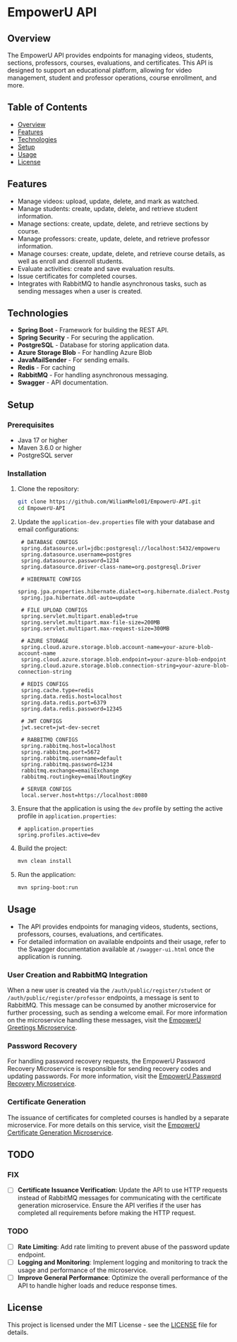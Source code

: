 # EmpowerU API

## Overview

The EmpowerU API provides endpoints for managing videos, students, sections, professors, courses, evaluations, and certificates. This API is designed to support an educational platform, allowing for video management, student and professor operations, course enrollment, and more.

## Table of Contents
- [Overview](#overview)
- [Features](#features)
- [Technologies](#technologies)
- [Setup](#setup)
- [Usage](#usage)
- [License](#license)

## Features

- Manage videos: upload, update, delete, and mark as watched.
- Manage students: create, update, delete, and retrieve student information.
- Manage sections: create, update, delete, and retrieve sections by course.
- Manage professors: create, update, delete, and retrieve professor information.
- Manage courses: create, update, delete, and retrieve course details, as well as enroll and disenroll students.
- Evaluate activities: create and save evaluation results.
- Issue certificates for completed courses.
- Integrates with RabbitMQ to handle asynchronous tasks, such as sending messages when a user is created.


## Technologies

- **Spring Boot** - Framework for building the REST API.
- **Spring Security** - For securing the application.
- **PostgreSQL** - Database for storing application data.
- **Azure Storage Blob** - For handling Azure Blob 
- **JavaMailSender** - For sending emails.
- **Redis** - For caching
- **RabbitMQ** - For handling asynchronous messaging.
- **Swagger** - API documentation.

## Setup

### Prerequisites

- Java 17 or higher
- Maven 3.6.0 or higher
- PostgreSQL server

### Installation

1. Clone the repository:

    ```bash
    git clone https://github.com/WiliamMelo01/EmpowerU-API.git
    cd EmpowerU-API
    ```

2. Update the `application-dev.properties` file with your database and email configurations:

   ```properties
    # DATABASE CONFIGS
    spring.datasource.url=jdbc:postgresql://localhost:5432/empoweru
    spring.datasource.username=postgres
    spring.datasource.password=1234
    spring.datasource.driver-class-name=org.postgresql.Driver

    # HIBERNATE CONFIGS
    spring.jpa.properties.hibernate.dialect=org.hibernate.dialect.PostgreSQLDialect
    spring.jpa.hibernate.ddl-auto=update

    # FILE UPLOAD CONFIGS
    spring.servlet.multipart.enabled=true
    spring.servlet.multipart.max-file-size=200MB
    spring.servlet.multipart.max-request-size=300MB

    # AZURE STORAGE
    spring.cloud.azure.storage.blob.account-name=your-azure-blob-account-name
    spring.cloud.azure.storage.blob.endpoint=your-azure-blob-endpoint
    spring.cloud.azure.storage.blob.connection-string=your-azure-blob-connection-string

    # REDIS CONFIGS
    spring.cache.type=redis
    spring.data.redis.host=localhost
    spring.data.redis.port=6379
    spring.data.redis.password=12345

    # JWT CONFIGS
    jwt.secret=jwt-dev-secret

    # RABBITMQ CONFIGS
    spring.rabbitmq.host=localhost
    spring.rabbitmq.port=5672
    spring.rabbitmq.username=default
    spring.rabbitmq.password=1234
    rabbitmq.exchange=emailExchange
    rabbitmq.routingkey=emailRoutingKey

    # SERVER CONFIGS
    local.server.host=https://localhost:8080
    ```

3. Ensure that the application is using the `dev` profile by setting the active profile in `application.properties`:

    ```properties
    # application.properties
    spring.profiles.active=dev
    ```

4. Build the project:

    ```bash
    mvn clean install
    ```

5. Run the application:

    ```bash
    mvn spring-boot:run
    ```
    
## Usage

- The API provides endpoints for managing videos, students, sections, professors, courses, evaluations, and certificates.
- For detailed information on available endpoints and their usage, refer to the Swagger documentation available at `/swagger-ui.html` once the application is running.

### User Creation and RabbitMQ Integration

When a new user is created via the `/auth/public/register/student` or `/auth/public/register/professor` endpoints, a message is sent to RabbitMQ. This message can be consumed by another microservice for further processing, such as sending a welcome email. For more information on the microservice handling these messages, visit the [EmpowerU Greetings Microservice](https://github.com/WiliamMelo01/EmpowerUGreettingsMicroService).

### Password Recovery

For handling password recovery requests, the EmpowerU Password Recovery Microservice is responsible for sending recovery codes and updating passwords. For more information, visit the [EmpowerU Password Recovery Microservice](https://github.com/WiliamMelo01/EmpowerUPasswordRecoveryMicroService).

### Certificate Generation

The issuance of certificates for completed courses is handled by a separate microservice. For more details on this service, visit the [EmpowerU Certificate Generation Microservice](https://github.com/WiliamMelo01/EmpowerUCertificateMicroService).

## TODO

### FIX

- [ ] **Certificate Issuance Verification**: Update the API to use HTTP requests instead of RabbitMQ messages for communicating with the certificate generation microservice. Ensure the API verifies if the user has completed all requirements before making the HTTP request.

### TODO
- [ ] **Rate Limiting**: Add rate limiting to prevent abuse of the password update endpoint.
- [ ] **Logging and Monitoring**: Implement logging and monitoring to track the usage and performance of the microservice.
- [ ] **Improve General Performance**: Optimize the overall performance of the API to handle higher loads and reduce response times.

## License

This project is licensed under the MIT License - see the [LICENSE](LICENSE) file for details.
